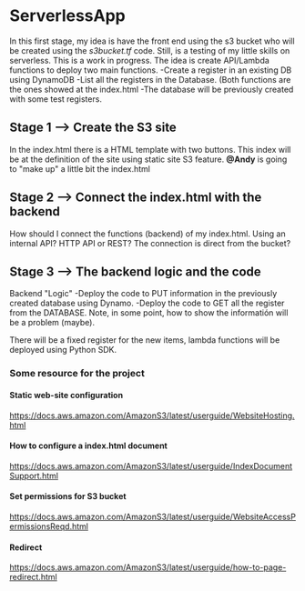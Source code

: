 # ServerlessApp
In this first stage, my idea is have the front end using the s3 bucket who will be created using the *s3bucket.tf* code. 
Still, is a testing of my little skills on serverless. This is a work in progress. 
The idea is create API/Lambda functions to deploy two main functions. 
  -Create a register in an existing DB using DynamoDB
  -List all the registers in the Database. (Both functions are the ones showed at the index.html
  -The database will be previously created with some test registers. 

## **Stage 1** --> Create the S3 site 
In the index.html there is a HTML template with two buttons. 
This index will be at the definition of the site using static site S3 feature. **@Andy** is going to "make up" a little bit the index.html 

## **Stage 2** --> Connect the index.html with the backend
How should I connect the functions  (backend) of my index.html. Using an internal API? HTTP API or REST? The connection is direct from the bucket?

## **Stage 3** --> The backend logic and the code
Backend "Logic"
  -Deploy the code to PUT information in the previously created database using Dynamo.
  -Deploy the code to GET all the register from the DATABASE. Note, in some point, how to show the informatión will be a problem (maybe). 
 
There will be a fixed register for the new items, lambda functions will be deployed using Python SDK.

### **Some resource for the project**
#### Static web-site configuration
https://docs.aws.amazon.com/AmazonS3/latest/userguide/WebsiteHosting.html

#### How to configure a index.html document
https://docs.aws.amazon.com/AmazonS3/latest/userguide/IndexDocumentSupport.html

#### Set permissions for S3 bucket
https://docs.aws.amazon.com/AmazonS3/latest/userguide/WebsiteAccessPermissionsReqd.html

#### Redirect
https://docs.aws.amazon.com/AmazonS3/latest/userguide/how-to-page-redirect.html

